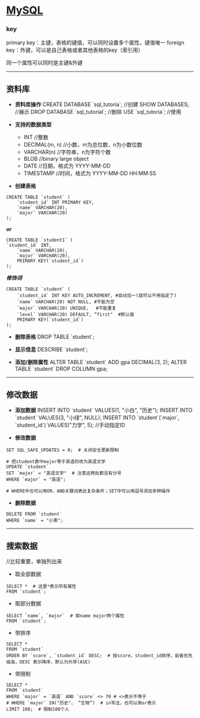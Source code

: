 # [MySQL](https://github.com/iLovEing/notebook/issues/22)

### key
primary key：主键，表格的键值，可以同时设置多个属性，键值唯一
foreign key：外键，可以是自己表格或者其他表格的key（索引用）

同一个属性可以同时是主键&外键

---

## 资料库

- **资料库操作**
CREATE DATABASE \`sql_tutoria\`;  //创建
SHOW DATABASES;  //展示
DROP DATABASE \`sql_tutorial\`;  //删除
USE \`sql_tutoria\`; //使用

- **支持的数据类型**
  - INT                        //整数
  - DECIMAL(m, n)     //小数，m为总位数，n为小数位数
  - VARCHAR(n)         //字符串，n为字符个数
  - BLOB                     //binary large object
  - DATE                     //日期，格式为 YYYY-MM-DD
  - TIMESTAMP          //时间，格式为 YYYY-MM-DD HH:MM:SS

- **创建表格**
```
CREATE TABLE `student` (
    `student_id` INT PRIMARY KEY,
    `name` VARCHAR(20),
    `major` VARCHAR(20)
);
```
***or***
```
CREATE TABLE `student1` (
`student_id` INT,
    `name` VARCHAR(20),
    `major` VARCHAR(20),
    PRIMARY KEY(`student_id`)
);
```
***修饰词***
```
CREATE TABLE `student` (
    `student_id` INT KEY AUTO_INCREMENT, #自动加一(就可以不用指定了)
    `name` VARCHAR(20) NOT NULL, #不能为空
    `major` VARCHAR(20) UNIQUE，  #不能重复
    `level` VARCHAR(20) DEFAULT, “first"  #默认值
    PRIMARY KEY(`student_id`)
);
```

- **删除表格**
DROP TABLE \`student\`;

- **显示信息**
DESCRIBE \`student\`;

- **添加/删除属性**
ALTER TABLE \`student\` ADD gpa DECIMAL(3, 2);
ALTER TABLE \`student\` DROP COLUMN gpa;


---

## 修改数据

- **添加数据**
INSERT INTO \`student\` VALUES(1, "小白", "历史");
INSERT INTO \`student\` VALUES(3, "小绿", NULL);
INSERT INTO \`student\`(\`major\`, \`student_id\`) VALUES("力学", 5); //手动指定ID

- **修改数据**
```
SET SQL_SAFE_UPDATES = 0;  # 关闭安全更新限制

# 把student表中major等于英语的改为英语文学
UPDATE `student`
SET `major` = "英语文学"  # 注意这两处都没有分号
WHERE `major` = "英语";

# WHERE中也可以用OR，AND关键词表达复杂条件；SET中可以用逗号添加多种操作
```

- **删除数据**
```
DELETE FROM `student`
WHERE `name` = "小黑";
```


---

## 搜索数据
//比较重要，单独列出来

- 取全部数据
```
SELECT *  # 这里*表示所有属性
FROM `student`;
```

- 取部分数据
```
SELECT `name`, `major`  # 取name major两个属性
FROM `student`;
```

- 带排序
```
SELECT *
FROM `student`
ORDER BY `score`, `student_id` DESC;  # 按score，student_id排序，前者优先级高，DESC 表示降序，默认为升序(ASE)
```

- 带限制
```
SELECT *
FROM `student`
WHERE `major` = `英语` AND `score` <> 70 # <>表示不等于
# WHERE `major` IN("历史"， “生物”)  # in写法，也可以用or表示
LIMIT 100;  # 限制100个人
```
